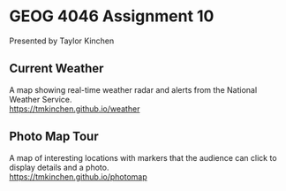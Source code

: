 # GEOG 4046 Assignment 10
Presented by Taylor Kinchen

## Current Weather
A map showing real-time weather radar and alerts from the National Weather Service.  
<https://tmkinchen.github.io/weather>

## Photo Map Tour
A map of interesting locations with markers that the audience can click to display details and a photo.  
<https://tmkinchen.github.io/photomap>
